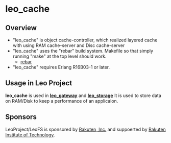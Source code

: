 # leo_cache

## Overview

* "leo_cache" is object cache-controller, which realized layered cache with using RAM cache-server and Disc cache-server
* "leo_cache" uses the "rebar" build system. Makefile so that simply running "make" at the top level should work.
  * [rebar](https://github.com/rebar/rebar)
* "leo_cache" requires Erlang R16B03-1 or later.

## Usage in Leo Project

**leo_cache** is used in [**leo_gateway**](https://github.com/leo-project/leo_gateway) and [**leo_storage**](https://github.com/leo-project/leo_storage)
It is used to store data on RAM/Disk to keep a performance of an applicaion.

## Sponsors

LeoProject/LeoFS is sponsored by [Rakuten, Inc.](http://global.rakuten.com/corp/) and suppoerted by [Rakuten Institute of Technology](http://rit.rakuten.co.jp/).
